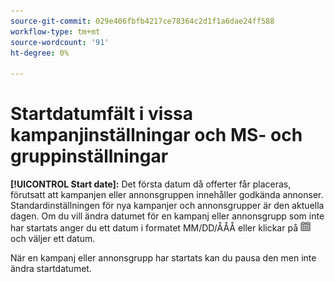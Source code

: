 ```yaml
---
source-git-commit: 029e406fbfb4217ce78364c2d1f1a6dae24ff588
workflow-type: tm+mt
source-wordcount: '91'
ht-degree: 0%

---
```

# Startdatumfält i vissa kampanjinställningar och MS- och gruppinställningar

**[!UICONTROL Start date]:** Det första datum då offerter får placeras, förutsatt att kampanjen eller annonsgruppen innehåller godkända annonser. Standardinställningen för nya kampanjer och annonsgrupper är den aktuella dagen. Om du vill ändra datumet för en kampanj eller annonsgrupp som inte har startats anger du ett datum i formatet MM/DD/ÅÅÅ eller klickar på ![Kalender](/help/search-social-commerce/assets/calendar.png) och väljer ett datum.

När en kampanj eller annonsgrupp har startats kan du pausa den men inte ändra startdatumet.
